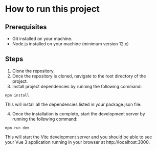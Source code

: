 # How to run this project

## Prerequisites

- Git installed on your machine.
- Node.js installed on your machine (minimum version 12.x)

## Steps

1. Clone the repository.
2. Once the repository is cloned, navigate to the root directory of the project.
3. Install project dependencies by running the following command:

```
npm install

```

This will install all the dependencies listed in your package.json file.

4. Once the installation is complete, start the development server by running the following command:

```
npm run dev

```

This will start the Vite development server and you should be able to see your Vue 3 application running in your browser at http://localhost:3000.
